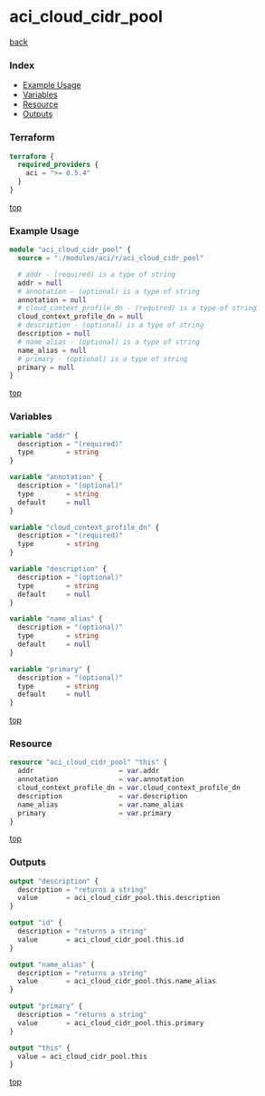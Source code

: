 # aci_cloud_cidr_pool

[back](../aci.md)

### Index

- [Example Usage](#example-usage)
- [Variables](#variables)
- [Resource](#resource)
- [Outputs](#outputs)

### Terraform

```terraform
terraform {
  required_providers {
    aci = ">= 0.5.4"
  }
}
```

[top](#index)

### Example Usage

```terraform
module "aci_cloud_cidr_pool" {
  source = "./modules/aci/r/aci_cloud_cidr_pool"

  # addr - (required) is a type of string
  addr = null
  # annotation - (optional) is a type of string
  annotation = null
  # cloud_context_profile_dn - (required) is a type of string
  cloud_context_profile_dn = null
  # description - (optional) is a type of string
  description = null
  # name_alias - (optional) is a type of string
  name_alias = null
  # primary - (optional) is a type of string
  primary = null
}
```

[top](#index)

### Variables

```terraform
variable "addr" {
  description = "(required)"
  type        = string
}

variable "annotation" {
  description = "(optional)"
  type        = string
  default     = null
}

variable "cloud_context_profile_dn" {
  description = "(required)"
  type        = string
}

variable "description" {
  description = "(optional)"
  type        = string
  default     = null
}

variable "name_alias" {
  description = "(optional)"
  type        = string
  default     = null
}

variable "primary" {
  description = "(optional)"
  type        = string
  default     = null
}
```

[top](#index)

### Resource

```terraform
resource "aci_cloud_cidr_pool" "this" {
  addr                     = var.addr
  annotation               = var.annotation
  cloud_context_profile_dn = var.cloud_context_profile_dn
  description              = var.description
  name_alias               = var.name_alias
  primary                  = var.primary
}
```

[top](#index)

### Outputs

```terraform
output "description" {
  description = "returns a string"
  value       = aci_cloud_cidr_pool.this.description
}

output "id" {
  description = "returns a string"
  value       = aci_cloud_cidr_pool.this.id
}

output "name_alias" {
  description = "returns a string"
  value       = aci_cloud_cidr_pool.this.name_alias
}

output "primary" {
  description = "returns a string"
  value       = aci_cloud_cidr_pool.this.primary
}

output "this" {
  value = aci_cloud_cidr_pool.this
}
```

[top](#index)